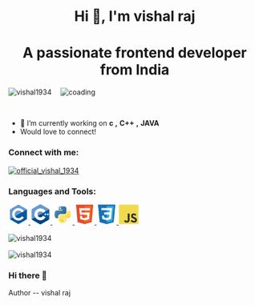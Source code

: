 <h1 align="center">Hi 👋, I'm vishal raj</h1>
<h1 align="center">A passionate frontend developer from India</h1>
<img align="right" alt="coading" width ="400" src="https://https://vsgif.com/gif/2937863 

<p align="left"> <img src="https://komarev.com/ghpvc/?username=vishal1934&label=Profile%20views&color=0e75b6&style=flat" alt="vishal1934" /> </p>

<p align="left"> <a href="https://twitter.com/" target="blank"><img src="https://img.shields.io/twitter/follow/?logo=twitter&style=for-the-badge" alt="" /></a> </p>

- 🔭 I’m currently working on **c** **,** **C++** **,** **JAVA**
- Would love to connect!

<h3 align="left">Connect with me:</h3>
<p align="left">
<a href="https://instagram.com/official_vishal_1934" target="blank"><img align="center" src="https://raw.githubusercontent.com/rahuldkjain/github-profile-readme-generator/master/src/images/icons/Social/instagram.svg" alt="official_vishal_1934" height="30" width="40" /></a>
</p>

<h3 align="left">Languages and Tools:</h3>
<p align="left"> <a href="https://www.cprogramming.com/" target="_blank" rel="noreferrer"> <img src="https://raw.githubusercontent.com/devicons/devicon/master/icons/c/c-original.svg" alt="c" width="40" height="40"/> </a> <a href="https://www.w3schools.com/cpp/" target="_blank" rel="noreferrer"> <img src="https://raw.githubusercontent.com/devicons/devicon/master/icons/cplusplus/cplusplus-original.svg" alt="cplusplus" width="40" height="40"/> </a> <a href="https://www.python.org" target="_blank" rel="noreferrer"> <img src="https://raw.githubusercontent.com/devicons/devicon/master/icons/python/python-original.svg" alt="python" width="40" height="40"/> </a> 
  <a href="https://developer.mozilla.org/en-US/docs/Web/HTML" target="_blank" rel="noreferrer">
            <img src="https://raw.githubusercontent.com/devicons/devicon/master/icons/html5/html5-original.svg" alt="html" width="40" height="40" />
        </a> 
    <a href="https://developer.mozilla.org/en-US/docs/Web/CSS" target="_blank" rel="noreferrer">
            <img src="https://raw.githubusercontent.com/devicons/devicon/master/icons/css3/css3-original.svg" alt="CSS" width="40" height="40" />
        </a>
          <a href="https://developer.mozilla.org/en-US/docs/Web/JavaScript" target="_blank" rel="noreferrer">
            <img src="https://raw.githubusercontent.com/devicons/devicon/master/icons/javascript/javascript-original.svg" alt="JavaScript" width="40" height="40" />
        </a>
</p>

<p><img align="center" src="https://github-readme-stats.vercel.app/api/top-langs?username=vishal1934&show_icons=true&locale=en&layout=compact" alt="vishal1934" /></p>

<p><img align="center" src="https://github-readme-streak-stats.herokuapp.com/?user=vishal1934&" alt="vishal1934" /></p>

### Hi there 👋
Author -- vishal raj 

<!--
**vishal1934/vishal1934** is a ✨ _special_ ✨ repository because its `README.md` (this file) appears on your GitHub profile.

Here are some ideas to get you started:

- 🔭 I’m currently working on ...
- 🌱 I’m currently learning ...
- 👯 I’m looking to collaborate on ...
- 🤔 I’m looking for help with ...
- 💬 Ask me about ...
- 📫 How to reach me: ...
- 😄 Pronouns: ...
- ⚡ Fun fact: ...
-->
